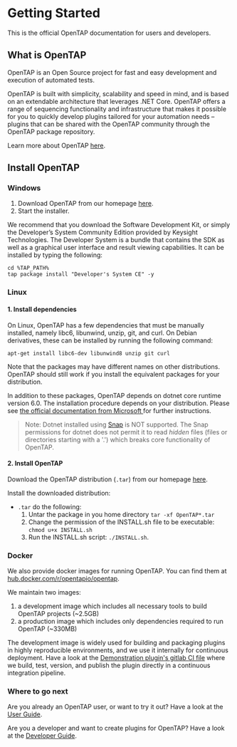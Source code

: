 # Getting Started
This is the official OpenTAP documentation for users and developers.


## What is OpenTAP

OpenTAP is an Open Source project for fast and easy development and execution of automated tests. 

OpenTAP is built with simplicity, scalability and speed in mind, and is based on an extendable architecture that leverages .NET Core. 
OpenTAP offers a range of sequencing functionality and infrastructure that makes it possible for you to quickly develop plugins tailored for your automation needs – plugins that can be shared with the OpenTAP community through the OpenTAP package repository. 

Learn more about OpenTAP [here](http://opentap.io).



## Install OpenTAP
### Windows
1. Download OpenTAP from our homepage [here](https://opentap.io/downloads). 
2. Start the installer.

We recommend that you download the Software Development Kit, or simply the Developer’s System Community Edition provided by Keysight Technologies. The Developer System is a bundle that contains the SDK as well as a graphical user interface and result viewing capabilities. It can be installed by typing the following:
```
cd %TAP_PATH%
tap package install "Developer's System CE" -y
```

### Linux
<!--When installing on Linux there are a few options:-->
#### 1. Install dependencies
On Linux, OpenTAP has a few dependencies that must be manually installed, namely
libc6, libunwind, unzip, git, and curl. On Debian derivatives, these can be installed
by running the following command:

`apt-get install libc6-dev libunwind8 unzip git curl`

Note that the packages may have different names on other distributions. OpenTAP
should still work if you install the equivalent packages for your distribution.

In addition to these packages, OpenTAP depends on dotnet core runtime version 6.0. The installation procedure depends on your distribution. Please see [the official documentation from
Microsoft ](https://docs.microsoft.com/en-us/dotnet/core/install/runtime) for further instructions.

> Note: Dotnet installed using [Snap](https://docs.microsoft.com/en-us/dotnet/core/install/linux-snap) is NOT supported.
The Snap permissions for dotnet does not permit it to read *hidden* files (files or directories starting with a '.') which breaks core functionality of OpenTAP.

#### 2. Install OpenTAP
Download the OpenTAP distribution (`.tar`<!--, `.dep` or `.rpm`-->) from our homepage [here](https://www.opentap.io/download.html). 

Install the downloaded distribution:

<!--- `.dep` run `sudo apt install ./OpenTAP*.deb`
- `.rpm` run `sudo dnf install ./OpenTAP*.rpm`-->
- `.tar` do the following:
	1. Untar the package in you home directory `tar -xf OpenTAP*.tar`
	2. Change the permission of the INSTALL.sh file to be executable: `chmod u+x INSTALL.sh`
	3. Run the INSTALL.sh script: `./INSTALL.sh`.

### Docker
We also provide docker images for running OpenTAP. You can find them at
[hub.docker.com/r/opentapio/opentap](https://hub.docker.com/r/opentapio/opentap).

We maintain two images:


1. a development image which includes all necessary tools to build OpenTAP projects (~2.5GB)
2. a production image which includes only dependencies required to run OpenTAP (~330MB)

The development image is widely used for building and packaging plugins in highly reproducible environments, and we use
it internally for continuous deployment. Have a look at the [Demonstration
plugin's gitlab CI file](https://gitlab.com/OpenTAP/Plugins/demonstration/-/blob/master/.gitlab-ci.yml) where we build, test, version, and publish the plugin directly in a continuous integration pipeline.


### Where to go next
Are you already an OpenTAP user, or want to try it out? Have a look at the [User Guide](User%20Guide/Introduction/).

Are you a developer and want to create plugins for OpenTAP? Have a look at the [Developer Guide](Developer%20Guide/Introduction/).
